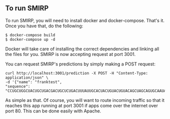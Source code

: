 ## To run SMIRP

To run SMIRP, you will need to install docker and docker-compose. That's it. Once you have that, do the following:

```
$ docker-compose build
$ docker-compose up -d
```

Docker will take care of installing the correct dependencies and linking all the files for you. SMIRP is now accepting request at port 3001.

You can request SMIRP's predictions by simply making a POST request:
```
curl http://localhost:3001/prediction -X POST -H "Content-Type: application/json" \
-d '{"name": "franktest", 
"sequence": "CCUGCUGGCUACUGCUGACGACUGCUCUGACUUUAUUGCACUACUGUACUGUACAGCUAGCAGUGCAAUAGUAUUGUCAAAGCAUCCGGGAGCAGGCUAC"}'
```

As simple as that. Of course, you will want to route incoming traffic so that it reaches this app running at port 3001 if apps come over the internet over port 80. This can be done easily with Apache.
